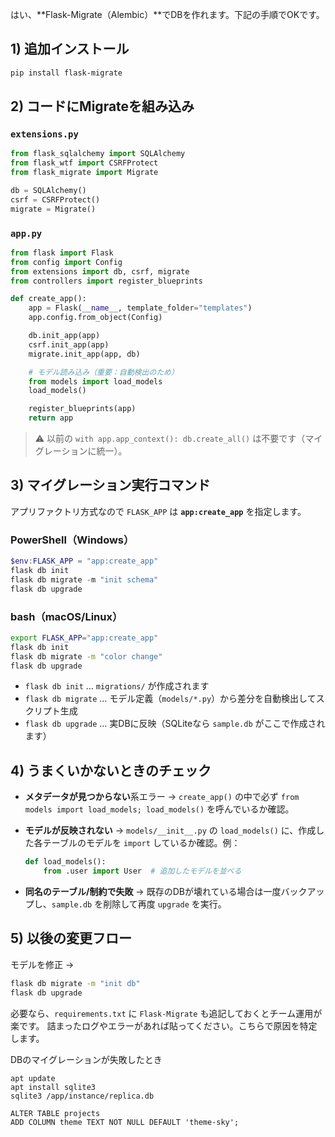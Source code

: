 はい、\*\*Flask-Migrate（Alembic）\*\*でDBを作れます。下記の手順でOKです。

## 1) 追加インストール

```bash
pip install flask-migrate
```

## 2) コードにMigrateを組み込み

### `extensions.py`

```python
from flask_sqlalchemy import SQLAlchemy
from flask_wtf import CSRFProtect
from flask_migrate import Migrate

db = SQLAlchemy()
csrf = CSRFProtect()
migrate = Migrate()
```

### `app.py`

```python
from flask import Flask
from config import Config
from extensions import db, csrf, migrate
from controllers import register_blueprints

def create_app():
    app = Flask(__name__, template_folder="templates")
    app.config.from_object(Config)

    db.init_app(app)
    csrf.init_app(app)
    migrate.init_app(app, db)

    # モデル読み込み（重要：自動検出のため）
    from models import load_models
    load_models()

    register_blueprints(app)
    return app
```

> ⚠️ 以前の `with app.app_context(): db.create_all()` は不要です（マイグレーションに統一）。

## 3) マイグレーション実行コマンド

アプリファクトリ方式なので `FLASK_APP` は **`app:create_app`** を指定します。

### PowerShell（Windows）

```powershell
$env:FLASK_APP = "app:create_app"
flask db init
flask db migrate -m "init schema"
flask db upgrade
```

### bash（macOS/Linux）

```bash
export FLASK_APP="app:create_app"
flask db init
flask db migrate -m "color change"
flask db upgrade
```

* `flask db init` … `migrations/` が作成されます
* `flask db migrate` … モデル定義（`models/*.py`）から差分を自動検出してスクリプト生成
* `flask db upgrade` … 実DBに反映（SQLiteなら `sample.db` がここで作成されます）

## 4) うまくいかないときのチェック

* **メタデータが見つからない**系エラー
  → `create_app()` の中で必ず `from models import load_models; load_models()` を呼んでいるか確認。
* **モデルが反映されない**
  → `models/__init__.py` の `load_models()` に、作成した各テーブルのモデルを `import` しているか確認。例：

  ```python
  def load_models():
      from .user import User  # 追加したモデルを並べる
  ```
* **同名のテーブル/制約で失敗**
  → 既存のDBが壊れている場合は一度バックアップし、`sample.db` を削除して再度 `upgrade` を実行。

## 5) 以後の変更フロー

モデルを修正 →

```bash
flask db migrate -m "init db"
flask db upgrade
```

必要なら、`requirements.txt` に `Flask-Migrate` も追記しておくとチーム運用が楽です。
詰まったログやエラーがあれば貼ってください。こちらで原因を特定します。

DBのマイグレーションが失敗したとき
```
apt update
apt install sqlite3
sqlite3 /app/instance/replica.db

ALTER TABLE projects
ADD COLUMN theme TEXT NOT NULL DEFAULT 'theme-sky';
```
